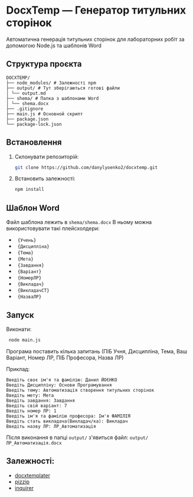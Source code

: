 # DocxTemp — Генератор титульних сторінок
Автоматична генерація титульних сторінок для лабораторних робіт за допомогою Node.js та шаблонів Word

## Структура проєкта
```
DOCXTEMP/
├── node_modules/ # Залежності npm
├── output/ # Тут зберігаються готові файли
│ └── output.md
├── shema/ # Папка з шаблонами Word
│ └── shema.docx
├── .gitignore
├── main.js # Основной скрипт
├── package.json
└── package-lock.json
```

## Встановлення
1. Склонувати репозиторій:
   ```bash
   git clone https://github.com/danylyoenko2/docxtemp.git
   
2. Встановить залежності:
   ```bash
   npm install

## Шаблон Word
Файл шаблона лежить в ``` shema/shema.docx ```
В ньому можна використовувати такі плейсхолдери:
  * ``` {Учень}```
  * ``` {Дисципліна}```
  * ``` {Тема}```
  * ``` {Мета}```
  * ``` {Завдання}```
  * ``` {Варіант}```
  * ``` {НомерЛР}```
  * ``` {Викладач}```
  * ``` {ВикладачСТ}```
  * ``` {НазваЛР}```

## Запуск
Виконати:
   ```bash
    node main.js
   ```
Програма поставить кілька запитань (ПІБ Учня, Дисципліна, Тема, Ваш Варіант, Номер ЛР, ПІБ Професора, Назва ЛР)

Приклад: 
   ```
  Введіть своє ім'я та фамілію: Данил ЙОЄНКО
  Введіть Дисципліну: Основи Програмування
  Введіть тему: Автоматизація створення титульних сторінок
  Введіть мету: Мета
  Введіть завдання: Завдання
  Введіть свій варіант: 7
  Введіть номер ЛР: 1
  Введіть ім'я та фамілію професора: Ім'я ФАМІЛІЯ
  Введіть стать викладача(Викладач/ка): Викладач
  Введіть назву ЛР: ЛР_Автоматизація
```

Після виконання в папці ```output/``` з'явиться файл:
  ```output/ЛР_Автоматизація.docx```


## Залежності:
  * [docxtemplater](https://www.npmjs.com/package/docxtemplater)
  * [pizzip](https://www.npmjs.com/package/pizzip)
  * [inquirer](https://www.npmjs.com/package/inquirer)
